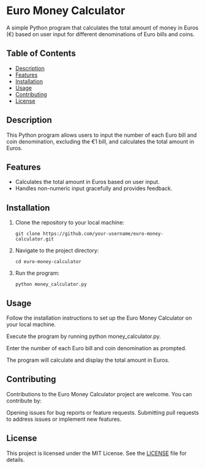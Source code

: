 # Euro Money Calculator

A simple Python program that calculates the total amount of money in Euros (€) based on user input for different denominations of Euro bills and coins.

## Table of Contents

- [Description](#description)
- [Features](#features)
- [Installation](#installation)
- [Usage](#usage)
- [Contributing](#contributing)
- [License](#license)

## Description

This Python program allows users to input the number of each Euro bill and coin denomination, excluding the €1 bill, and calculates the total amount in Euros.

## Features

- Calculates the total amount in Euros based on user input.
- Handles non-numeric input gracefully and provides feedback.

## Installation

1. Clone the repository to your local machine:

   ```git clone https://github.com/your-username/euro-money-calculator.git```

2. Navigate to the project directory:
   
   ```cd euro-money-calculator```
   
3. Run the program:

   ```python money_calculator.py```

## Usage
Follow the installation instructions to set up the Euro Money Calculator on your local machine.

Execute the program by running python money_calculator.py.

Enter the number of each Euro bill and coin denomination as prompted.

The program will calculate and display the total amount in Euros.

## Contributing
Contributions to the Euro Money Calculator project are welcome. You can contribute by:

Opening issues for bug reports or feature requests.
Submitting pull requests to address issues or implement new features.

## License
This project is licensed under the MIT License. See the [LICENSE](LICENSE) file for details.

   
